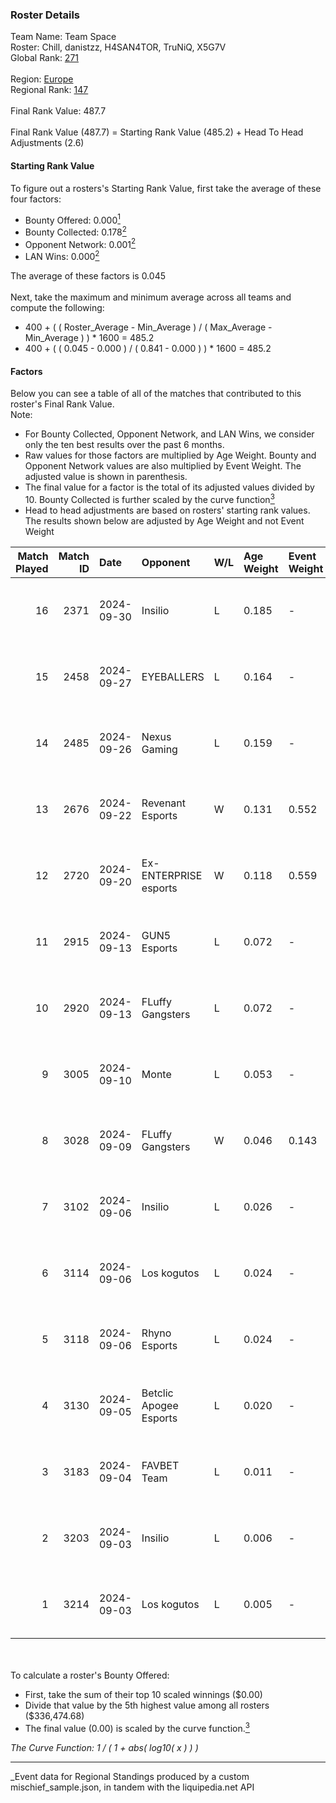 ### Roster Details<br />
Team Name: Team Space<br />
Roster: Chill, danistzz, H4SAN4TOR, TruNiQ, X5G7V<br />
Global Rank: [271](../../standings_global_2025_03_01.md)<br />
<br />
Region: [Europe]( ../../standings_europe_2025_03_01.md)<br />
Regional Rank: [147]( ../../standings_europe_2025_03_01.md)<br />
<br />
Final Rank Value:  487.7<br />
<br />
Final Rank Value (487.7) = Starting Rank Value (485.2) + Head To Head Adjustments (2.6)<br />

#### Starting Rank Value<br />
To figure out a rosters's Starting Rank Value, first take the average of these four factors:<br />
- Bounty Offered: 0.000[<sup>1</sup>](#table2)
- Bounty Collected: 0.178[<sup>2</sup>](#table1)
- Opponent Network: 0.001[<sup>2</sup>](#table1)
- LAN Wins: 0.000[<sup>2</sup>](#table1)

The average of these factors is 0.045<br />
<br />
Next, take the maximum and minimum average across all teams and compute the following:<br />
- 400 + ( ( Roster_Average - Min_Average ) / ( Max_Average - Min_Average ) ) * 1600 = 485.2
- 400 + ( ( 0.045 - 0.000 ) / ( 0.841 - 0.000 ) ) * 1600 = 485.2


#### Factors<br />
Below you can see a table of all of the matches that contributed to this roster's Final Rank Value.<br />
Note:<br />

- For Bounty Collected, Opponent Network, and LAN Wins, we consider only the ten best results over the past 6 months.
- Raw values for those factors are multiplied by Age Weight. Bounty and Opponent Network values are also multiplied by Event Weight. The adjusted value is shown in parenthesis.
- The final value for a factor is the total of its adjusted values divided by 10. Bounty Collected is further scaled by the curve function[<sup>3</sup>](#curveFunction)
- Head to head adjustments are based on rosters' starting rank values. The results shown below are adjusted by Age Weight and not Event Weight
<span id="table1"></span><br />


| Match Played | Match ID | Date       | Opponent               | W/L | Age Weight | Event Weight | Bounty Collected | Opponent Network | LAN Wins  | H2H Adj. | Roster                                    |
| -: | -: | :- | :- | :- | :- | :- | :- | :- | :- | -: | :- |
|           16 |     2371 | 2024-09-30 | Insilio                | L   | 0.185      | -            | -                | -                | -         |    -1.43 | Chill, danistzz, H4SAN4TOR, TruNiQ, X5G7V |
|           15 |     2458 | 2024-09-27 | EYEBALLERS             | L   | 0.164      | -            | -                | -                | -         |    -0.66 | Chill, danistzz, H4SAN4TOR, TruNiQ, X5G7V |
|           14 |     2485 | 2024-09-26 | Nexus Gaming           | L   | 0.159      | -            | -                | -                | -         |    -0.14 | Chill, danistzz, H4SAN4TOR, TruNiQ, X5G7V |
|           13 |     2676 | 2024-09-22 | Revenant Esports       | W   | 0.131      | 0.552        | 0.000 (0.000)    | 0.008 (0.001)    | 0 (0.000) |     2.13 | Chill, danistzz, H4SAN4TOR, TruNiQ, X5G7V |
|           12 |     2720 | 2024-09-20 | Ex-ENTERPRISE esports  | W   | 0.118      | 0.559        | 0.003 (0.000)    | 0.068 (0.004)    | 0 (0.000) |     2.93 | Chill, danistzz, H4SAN4TOR, TruNiQ, X5G7V |
|           11 |     2915 | 2024-09-13 | GUN5 Esports           | L   | 0.072      | -            | -                | -                | -         |    -0.10 | Chill, danistzz, H4SAN4TOR, TruNiQ, X5G7V |
|           10 |     2920 | 2024-09-13 | FLuffy Gangsters       | L   | 0.072      | -            | -                | -                | -         |    -0.47 | danistzz, fozil, H4SAN4TOR, TruNiQ, X5G7V |
|            9 |     3005 | 2024-09-10 | Monte                  | L   | 0.053      | -            | -                | -                | -         |    -0.15 | danistzz, fozil, H4SAN4TOR, TruNiQ, X5G7V |
|            8 |     3028 | 2024-09-09 | FLuffy Gangsters       | W   | 0.046      | 0.143        | 0.005 (0.000)    | 0.419 (0.003)    | 0 (0.000) |     1.15 | danistzz, fozil, H4SAN4TOR, TruNiQ, X5G7V |
|            7 |     3102 | 2024-09-06 | Insilio                | L   | 0.026      | -            | -                | -                | -         |    -0.21 | danistzz, fozil, H4SAN4TOR, TruNiQ, X5G7V |
|            6 |     3114 | 2024-09-06 | Los kogutos            | L   | 0.024      | -            | -                | -                | -         |    -0.05 | Chill, danistzz, H4SAN4TOR, TruNiQ, X5G7V |
|            5 |     3118 | 2024-09-06 | Rhyno Esports          | L   | 0.024      | -            | -                | -                | -         |    -0.19 | danistzz, fozil, H4SAN4TOR, TruNiQ, X5G7V |
|            4 |     3130 | 2024-09-05 | Betclic Apogee Esports | L   | 0.020      | -            | -                | -                | -         |    -0.16 | danistzz, fozil, H4SAN4TOR, TruNiQ, X5G7V |
|            3 |     3183 | 2024-09-04 | FAVBET Team            | L   | 0.011      | -            | -                | -                | -         |    -0.03 | danistzz, fozil, H4SAN4TOR, TruNiQ, X5G7V |
|            2 |     3203 | 2024-09-03 | Insilio                | L   | 0.006      | -            | -                | -                | -         |    -0.05 | danistzz, fozil, H4SAN4TOR, TruNiQ, X5G7V |
|            1 |     3214 | 2024-09-03 | Los kogutos            | L   | 0.005      | -            | -                | -                | -         |    -0.01 | danistzz, fozil, H4SAN4TOR, TruNiQ, X5G7V |

<br />
<span id="table2"></span><br />
To calculate a roster's Bounty Offered:<br />

- First, take the sum of their top 10 scaled winnings ($0.00)
- Divide that value by the 5th highest value among all rosters ($336,474.68)
- The final value (0.00) is scaled by the curve function.[<sup>3</sup>](#curveFunction)

<span id="curveFunction"></span>_The Curve Function: 1 / ( 1 + abs( log10( x ) ) )_<br />

---
_Event data for Regional Standings produced by a custom mischief_sample.json, in tandem with the liquipedia.net API<br />
